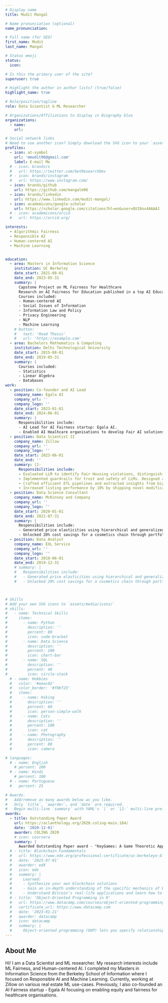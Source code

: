 ```yaml
---
# Display name
title: Mudit Mangal

# Name pronunciation (optional)
name_pronunciation:

# Full name (for SEO)
first_name: Mudit
last_name: Mangal

# Status emoji
status:
  icon: 

# Is this the primary user of the site?
superuser: true

# Highlight the author in author lists? (true/false)
highlight_name: true

# Role/position/tagline
role: Data Scientist & ML Researcher

# Organizations/Affiliations to display in Biography blox
organizations:
  - name: 
    url: 

# Social network links
# Need to use another icon? Simply download the SVG icon to your `assets/media/icons/` folder.
profiles:
  - icon: at-symbol
    url: 'mmudit96@gmail.com'
    label: E-mail Me
  # - icon: brands/x
  #   url: https://twitter.com/GetResearchDev
  # - icon: brands/instagram
  #   url: https://www.instagram.com/
  - icon: brands/github
    url: https://github.com/mangalm96
  - icon: brands/linkedin
    url: https://www.linkedin.com/mudit-mangal/
  - icon: academicons/google-scholar
    url: https://scholar.google.com/citations?hl=en&user=QVI8ov4AAAAJ
  # - icon: academicons/orcid
  #   url: https://orcid.org/

interests:
  - Algorithmic Fairness 
  - Responsible AI
  - Human-centered AI
  - Machine Learning


education:
  - area: Masters in Information Science
    institution: UC Berkeley
    date_start: 2021-08-01
    date_end: 2023-05-31
    summary: |
      Capstone Project on ML Fairness for Healthcare
      Research on AI Fairness for Education published in a top AI Education journal
      Courses included:
      - Human-centered AI
      - Social Issues of Information
      - Information Law and Policy
      - Privacy Engineering 
      - NLP
      - Machine Learning
    # button:
    #   text: 'Read Thesis'
    #   url: 'https://example.com'
  - area: Bachelors Mathematics & Computing
    institution: Delhi Technological University
    date_start: 2015-08-01
    date_end: 2019-05-31
    summary: |
      Courses included:
      - Statistics
      - Linear Algebra
      - Databases
work:
  - position: Co-founder and AI Lead
    company_name: Egala AI
    company_url: ''
    company_logo: ''
    date_start: 2023-01-01
    date_end: 2024-06-01
    summary: |
      Responsibilities include:
      - AI Lead for AI Fairness startup: Egala AI.
      - Enabled AI Healhcare organisations to develop Fair AI solutions
  - position: Data Scientist II
    company_name: Zillow
    company_url: ''
    company_logo: ''
    date_start: 2023-06-01
    date_end: ''
    summary: |2-
      Responsibilities include:
      - Evaluated LLM to identify Fair Housing violations, distinguishing between local & global biases, achieving 80% accuracy in bias detection.
      - Implemented guardrails for trust and safety of LLMs. Designed a comprehensive evaluation methodology for jailbreaking in LLMs.
      - Crafted efficient ETL pipelines and extracted insights from big datasets, utilizing PySpark and machine learning techniques like XGBoost.
      - Increased listing performance by 10% by shipping novel modifications to ranking algorithms by improving diversity in rankings.
  - position: Data Science Consultant
    company_name: McKinsey and Company
    company_url: ''
    company_logo: ''
    date_start: 2020-01-01
    date_end: 2021-07-31
    summary: |
      Responsibilities include:
      - Generated price elasticities using hierarchical and generalized linear regression models, informing pricing & promotion strategies. Utilized Tableau for data visualization and insight generation, effectively communicating actionable outcomes to diverse stakeholders.
      - Unlocked 20% cost savings for a cosmetics chain through portfolio simplification. Leveraged Random Forest to analyze switching behavior.
  - position: Data Analyst
    company_name: EXL Service
    company_url: ''
    company_logo: ''
    date_start: 2019-06-01
    date_end: 2019-12-31
    # summary: |
    #   Responsibilities include:
    #   - Generated price elasticities using hierarchical and generalized linear regression models, informing pricing & promotion strategies. Utilized Tableau for data visualization and insight generation, effectively communicating actionable outcomes to diverse stakeholders.
    #   - Unlocked 20% cost savings for a cosmetics chain through portfolio simplification. Leveraged Random Forest to analyze switching behavior.



# Skills
# Add your own SVG icons to `assets/media/icons/`
# skills:
#   - name: Technical Skills
#     items:
#       - name: Python
#         description: ''
#         percent: 80
#         icon: code-bracket
#       - name: Data Science
#         description: ''
#         percent: 100
#         icon: chart-bar
#       - name: SQL
#         description: ''
#         percent: 40
#         icon: circle-stack
  # - name: Hobbies
  #   color: '#eeac02'
  #   color_border: '#f0bf23'
  #   items:
  #     - name: Hiking
  #       description: ''
  #       percent: 60
  #       icon: person-simple-walk
  #     - name: Cats
  #       description: ''
  #       percent: 100
  #       icon: cat
  #     - name: Photography
  #       description: ''
  #       percent: 80
  #       icon: camera

# languages:
  # - name: English
    # percent: 100
  # - name: Hindi
    # percent: 100
  # - name: Portuguese
  #   percent: 25

# Awards.
#   Add/remove as many awards below as you like.
#   Only `title`, `awarder`, and `date` are required.
#   Begin multi-line `summary` with YAML's `|` or `|2-` multi-line prefix and indent 2 spaces below.
awards:
  - title: Outstanding Paper Award
    url: https://aclanthology.org/2020.coling-main.184/
    date: '2020-12-01'
    awarder: COLING 2020
    # icon: coursera
    summary: |
      Awarded Outstanding Paper award - "KeyGames: A Game Theoretic Approach to Automatic Keyphrase Extraction" at COLING 2020
  # - title: Blockchain Fundamentals
  #   url: https://www.edx.org/professional-certificate/uc-berkeleyx-blockchain-fundamentals
  #   date: '2023-07-01'
  #   awarder: edX
  #   icon: edx
  #   summary: |
  #     Learned:
  #     - Synthesize your own blockchain solutions
  #     - Gain an in-depth understanding of the specific mechanics of Bitcoin
  #     - Understand Bitcoin’s real-life applications and learn how to attack and destroy Bitcoin, Ethereum, smart contracts and Dapps, and alternatives to Bitcoin’s Proof-of-Work consensus algorithm
  # - title: 'Object-Oriented Programming in R'
  #   url: https://www.datacamp.com/courses/object-oriented-programming-with-s3-and-r6-in-r
  #   certificate_url: https://www.datacamp.com
  #   date: '2023-01-21'
  #   awarder: datacamp
  #   icon: datacamp
  #   summary: |
  #     Object-oriented programming (OOP) lets you specify relationships between functions and the objects that they can act on, helping you manage complexity in your code. This is an intermediate level course, providing an introduction to OOP, using the S3 and R6 systems. S3 is a great day-to-day R programming tool that simplifies some of the functions that you write. R6 is especially useful for industry-specific analyses, working with web APIs, and building GUIs.
---
```


## About Me

Hi! I am a Data Scientist and ML researcher. My research interests include ML Fairness, and Human-centered AI. I completed my Masters in Information Science from the Berkeley School of Information where I focused on Responsible AI and Machine Learning. Currently, working at Zillow on various real estate ML use-cases. Previously, I also co-founded an AI Fairness startup - Egala AI focusing on enabling equity and fairness for healthcare organisations.
